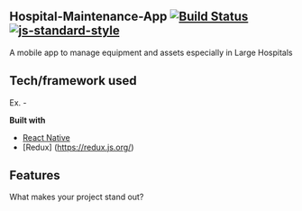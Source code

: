 ## Hospital-Maintenance-App [![Build Status](https://travis-ci.org/akashnimare/foco.svg?branch=master)](https://travis-ci.org/akashnimare/foco)  [![js-standard-style](https://img.shields.io/badge/code%20style-standard-brightgreen.svg?style=flat)](https://github.com/feross/standard)
A mobile app to manage equipment and assets especially in Large Hospitals
## Tech/framework used
Ex. -

<b>Built with</b>
- [React Native](https://facebook.github.io/react-native/docs/getting-started.html)
- [Redux] (https://redux.js.org/)

## Features
What makes your project stand out?
